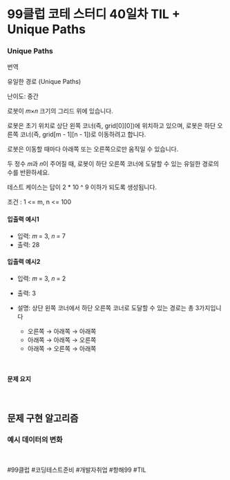 # 99클럽 코테 스터디 40일차 TIL + Unique Paths
### Unique Paths

번역

유일한 경로 (Unique Paths)

난이도: 중간

로봇이 𝑚×𝑛 크기의 그리드 위에 있습니다. 

로봇은 초기 위치로 상단 왼쪽 코너(즉, grid[0][0])에 위치하고 있으며, 로봇은 하단 오른쪽 코너(즉, grid[m - 1][n - 1])로 이동하려고 합니다. 

로봇은 이동할 때마다 아래쪽 또는 오른쪽으로만 움직일 수 있습니다.

두 정수 𝑚과 𝑛이 주어질 때, 로봇이 하단 오른쪽 코너에 도달할 수 있는 유일한 경로의 수를 반환하세요.

테스트 케이스는 답이 2 * 10 ^ 9 이하가 되도록 생성됩니다.

조건 : 1 <= m, n <= 100

#### 입출력 예시1

- 입력: 𝑚 = 3, 𝑛 = 7
- 출력: 28

#### 입출력 예시2

- 입력: 𝑚 = 3,  𝑛 = 2
- 출력: 3
- 설명: 상단 왼쪽 코너에서 하단 오른쪽 코너로 도달할 수 있는 경로는 총 3가지입니다

    - 오른쪽 → 아래쪽 → 아래쪽
    - 아래쪽 → 아래쪽 → 오른쪽
    - 아래쪽 → 오른쪽 → 아래쪽

<br>

#### 문제 요지

  
<br>


## 문제 구현 알고리즘


### 예시 데이터의 변화


<br>

#99클럽 #코딩테스트준비 #개발자취업 #항해99 #TIL
